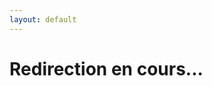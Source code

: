 ```yaml
---
layout: default
---
```


<script>
  // Détection langue navigateur
  const userLang = navigator.language || navigator.userLanguage;

  if (userLang && userLang.toLowerCase().startsWith("fr")) {
    window.location.href = "fr/";
  } else {
    window.location.href = "en/";
  }
</script>

# Redirection en cours...
